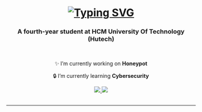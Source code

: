 <h1 align="center">
  <a href="https://git.io/typing-svg">
    <img src="https://readme-typing-svg.herokuapp.com?font=Fira+Code&weight=100&pause=1000&color=9E7CD7&center=true&vCenter=true&random=false&width=500&height=60&lines=Hi+I'm+Nguyen+Ngoc+Minh+Tan" alt="Typing SVG" /></a>
</h1>
  
<h3 align="center">A fourth-year student at HCM University Of Technology (Hutech)</h3>

<br/>

<div align="center">
 
✨ I’m currently working on **Honeypot**
 
🔒 I’m currently learning **Cybersecurity**

 </div>
 
<div align="center"> 
  <a href="mailto:nnminhtan05072003@gmail.com">
    <img src="https://img.shields.io/badge/Gmail-333333?style=for-the-badge&logo=gmail&logoColor=red" />
  </a>
  <a href="https://www.linkedin.com/in/nnminhtan050703" target="_blank">
    <img src="https://img.shields.io/badge/LinkedIn-0077B5?style=for-the-badge&logo=linkedin&logoColor=white" target="_blank" />
  </a>
</div>

<!--
<h2 align="center">⚒️ Languages-Frameworks-Tools ⚒️</h2>
<br/>
<div align="center">
    <img src="https://skillicons.dev/icons?i=docker,kubernetes,aws,azure,vscode,github,githubactions,git" />
    <img src="https://skillicons.dev/icons?i=linux,python,javascript,c,cpp,html,css,bash" /><br>
</div>
-->
<br/>
<hr/>
